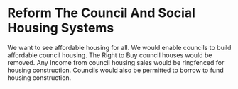 Reform The Council And Social Housing Systems
=============================================

We want to see affordable housing for all. We would enable councils to 
build affordable council housing. The Right to Buy council houses would 
be removed. Any Income from council housing sales would be ringfenced 
for housing construction. Councils would also be permitted to borrow to 
fund housing construction. 
